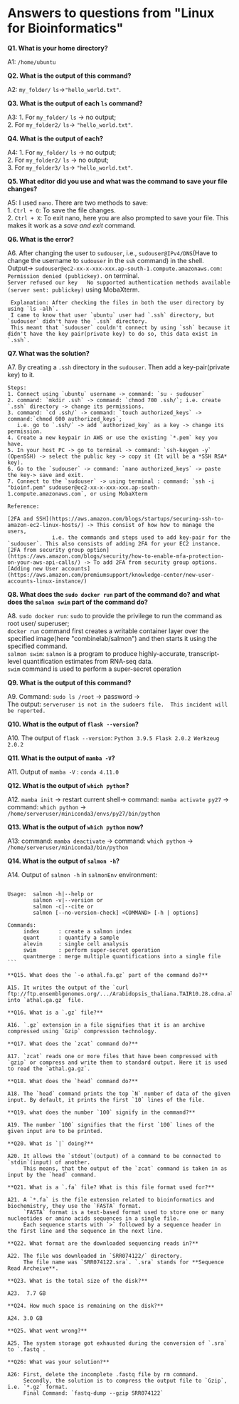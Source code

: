 # Answers to questions from "Linux for Bioinformatics"  

**Q1. What is your home directory?**  

A1: `/home/ubuntu`  

**Q2. What is the output of this command?**  
 
A2: `my_folder/` `ls`->`"hello_world.txt"`.   

 **Q3. What is the output of each `ls` command?**  

A3: 1. For `my_folder/` `ls` -> no output;  
    2. For `my_folder2/` `ls`-> `"hello_world.txt"`.   

**Q4. What is the output of each?**  

A4: 1. For `my_folder/` `ls` -> no output;  
    2. For `my_folder2/` `ls` -> no output;  
    3. For `my_folder3/` `ls`-> `"hello_world.txt"`.  
	
**Q5. What editor did you use and what was the command to save your file changes?**    

A5: I used `nano`. There are two methods to save:   
	 1. `Ctrl + O`: To save the file changes.   
	 2. `Ctrl + X`: To exit nano, here you are also prompted to save your file. This makes it work as a *save and exit* command.  

**Q6. What is the error?**  

A6. After changing the user to `sudouser`, i.e., `sudouser@IPv4/DNS`(Have to change the username to `sudouser` in the `ssh` command) in the shell.    
     Output-> `sudouser@ec2-xx-x-xxx-xxx.ap-south-1.compute.amazonaws.com: Permission denied (publickey).` on terminal.  
              `Server refused our key   No supported authentication methods available (server sent: publickey)` using MobaXterm.   
 
     Explanation: After checking the files in both the user directory by using `ls -alh`.  
	 I came to know that user `ubuntu` user had `.ssh` directory, but `sudouser` didn't have the `.ssh` directory.  
	 This meant that `sudouser` couldn't connect by using `ssh` because it didn't have the key pair(private key) to do so, this data exist in `.ssh`.   


**Q7. What was the solution?**  

A7. By creating a `.ssh` directory in the `sudouser`. Then add a key-pair(private key) to it.   

    Steps:    
    1. Connect using `ubuntu` username -> command: `su - sudouser`   
    2. command: `mkdir .ssh` -> command: `chmod 700 .ssh/`; i.e. create `.ssh` directory -> change its permissions.    
    3. command: `cd .ssh/` -> command: `touch authorized_keys` -> command:`chmod 600 authorized_keys`;  
	   i.e. go to `.ssh/` -> add `authorized_key` as a key -> change its permission.    
    4. Create a new keypair in AWS or use the existing `*.pem` key you have.    
    5. In your host PC -> go to terminal -> command: `ssh-keygen -y` (OpenSSH) -> select the public key -> copy it (It will be a *SSH RSA* key).    
    6. Go to the `sudouser` -> command: `nano authorized_keys` -> paste the key-> save and exit.     
    7. Connect to the `sudouser` -> using terminal : command: `ssh -i "bioinf.pem" sudouser@ec2-xx-x-xxx-xxx.ap-south-1.compute.amazonaws.com`, or using MobaXterm  
    
    Reference:   
   
    [2FA and SSH](https://aws.amazon.com/blogs/startups/securing-ssh-to-amazon-ec2-linux-hosts/) -> This consist of how how to manage the users,  
	              i.e. the commands and steps used to add key-pair for the `sudouser`. This also consists of adding 2FA for your EC2 instance.    
    [2FA from security group option](https://aws.amazon.com/blogs/security/how-to-enable-mfa-protection-on-your-aws-api-calls/) -> To add 2FA from security group options.   
    [Adding new User accounts](https://aws.amazon.com/premiumsupport/knowledge-center/new-user-accounts-linux-instance/)   
    

**Q8. What does the `sudo docker run` part of the command do? and what does the `salmon swim` part of the command do?**  

A8.  `sudo docker run`: `sudo` to provide the privilege to run the command as root user/ superuser;  
     `docker run` command first creates a writable container layer over the specified image(here "combinelab/salmon") and then starts it using the specified command.  
     `salmon swim`: `salmon` is a program to produce highly-accurate, transcript-level quantification estimates from RNA-seq data.   
     `swim` command is used to perform a super-secret operation  
    
**Q9. What is the output of this command?**  

A9. Command: `sudo ls /root` -> password ->  
    The output: `serveruser is not in the sudoers file.  This incident will be reported.`   

**Q10. What is the output of `flask --version`?**  

A10. The output of `flask --version`: 
     ```Python 3.9.5
        Flask 2.0.2
        Werkzeug 2.0.2 ```  

**Q11. What is the output of `mamba -V`?**  

A11. Output of `mamba -V` : `conda 4.11.0`   

**Q12. What is the output of `which python`?**  

A12. `mamba init` -> restart current shell-> command: `mamba activate py27` ->   
      command: `which python` -> `/home/serveruser/miniconda3/envs/py27/bin/python`  

**Q13. What is the output of `which python` now?**  

A13: command: `mamba deactivate` -> command: `which python` ->  
     `/home/serveruser/miniconda3/bin/python`  

**Q14. What is the output of `salmon -h`?**  

A14. Output of `salmon -h` in `salmonEnv` environment:  

```salmon v1.4.0

Usage:  salmon -h|--help or
        salmon -v|--version or
        salmon -c|--cite or
        salmon [--no-version-check] <COMMAND> [-h | options]

Commands:
     index      : create a salmon index
     quant      : quantify a sample
     alevin     : single cell analysis
     swim       : perform super-secret operation
     quantmerge : merge multiple quantifications into a single file ```

**Q15. What does the `-o athal.fa.gz` part of the command do?**   

A15. It writes the output of the `curl ftp://ftp.ensemblgenomes.org/.../Arabidopsis_thaliana.TAIR10.28.cdna.all.fa.gz` into `athal.ga.gz` file.  

**Q16. What is a `.gz` file?**  

A16. `.gz` extension in a file signifies that it is an archive compressed using `Gzip` compression technology.   

**Q17. What does the `zcat` command do?**  

A17. `zcat` reads one or more files that have been compressed with `gzip` or compress and write them to standard output. Here it is used to read the `athal.ga.gz`.  

**Q18. What does the `head` command do?**  

A18. The `head` command prints the top `N` number of data of the given input. By default, it prints the first `10` lines of the file.  

**Q19. what does the number `100` signify in the command?**  

A19. The number `100` signifies that the first `100` lines of the given input are to be printed.  

**Q20. What is `|` doing?**  

A20. It allows the `stdout`(output) of a command to be connected to `stdin`(input) of another.  
	 This means, that the output of the `zcat` command is taken in as input by the `head` command.  

**Q21. What is a `.fa` file? What is this file format used for?**  

A21. A `*.fa` is the file extension related to bioinformatics and biochemistry, they use the `FASTA` format.  
	 `FASTA` format is a text-based format used to store one or many nucleotides or amino acids sequences in a single file.  
	 Each sequence starts with `>` followed by a sequence header in the first line and the sequence in the next line.  

**Q22. What format are the downloaded sequencing reads in?**  

A22. The file was downloaded in `SRR074122/` directory.  
     The file name was `SRR074122.sra`. `.sra` stands for **Sequence Read Archeive**.  

**Q23. What is the total size of the disk?**  

A23.  7.7 GB  

**Q24. How much space is remaining on the disk?**  

A24. 3.0 GB  

**Q25. What went wrong?**  

A25. The system storage got exhausted during the conversion of `.sra` to `.fastq`.  

**Q26: What was your solution?**  

A26: First, delete the incomplete .fastq file by rm command.  
     Secondly, the solution is to compress the output file to `Gzip`, i.e. `*.gz` format.  
     Final Command: `fastq-dump --gzip SRR074122`  
